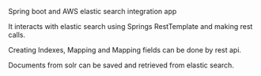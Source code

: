 Spring boot and AWS elastic search integration app

It interacts with elastic search using Springs RestTemplate and making rest calls.

Creating Indexes, Mapping and Mapping fields can be done by rest api.

Documents from solr can be saved and retrieved from elastic search. 
